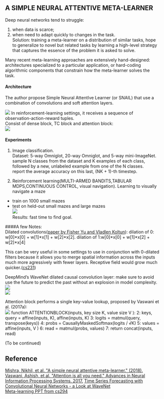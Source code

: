 A SIMPLE NEURAL ATTENTIVE META-LEARNER
---------
Deep neural networks tend to struggle:   
1. when data is scarce;  
2. when need to adapt quickly to changes in the task.  
Solution: training a meta-learner on a distribution of similar tasks, hope to generalize to novel but related
tasks by learning a high-level strategy that captures the essence of the problem it is asked to solve.

Many recent meta-learning approaches are extensively hand-designed:   
architectures specialized to a particular application, or hard-coding algorithmic components that constrain how the meta-learner solves the task. 

#### Architecture
The author propose Simple Neural AttentIve Learner (or SNAIL) that use a combination of convolutions and soft attention layers. 

![](https://lilianweng.github.io/lil-log/assets/images/snail.png)
In reinforcement-learning settings, it receives a sequence of observation-action-reward tuples.  
Consist of dense block, TC block and attention block:  
![](https://ai2-s2-public.s3.amazonaws.com/figures/2017-08-08/7e9c1e0d247b20a0683f4797d9ea248c3b53d424/7-Figure2-1.png)

#### Experiments
1. Image classification.  
Dataset: 5-way Omniglot, 20-way Omniglot, and 5-way mini-ImageNet. 
sample N classes from the dataset and K examples of each class, followed by a new, unlabeled example from one of the N classes.  
report the average accuracy on this last, (NK + 1)-th timestep. 

2. Reinforcement learning(MULTI-ARMED BANDITS,TABULAR MDPS,CONTINUOUS CONTROL, visual navigation).
Learning to visually navigate a maze  
- train on 1000 small mazes  
- test on held-out small mazes and large mazes   
![](https://encrypted-tbn0.gstatic.com/images?q=tbn:ANd9GcTh57tTx4aXbu1rY8lPi5QzHjbLoqNqYS1nkoY_2QDcyqWk-QSiWw)  
Results: fast time to find goal.

####A few Notes:  
Dilated convolutions([paper by Fisher Yu and Vladlen Koltun](https://arxiv.org/abs/1511.07122)): dilation of 0: w[0]*x[0] + w[1]*x[1] + w[2]*x[2]. dilation of 1:w[0]*x[0] + w[1]*x[2] + w[2]*x[4] 

This can be very useful in some settings to use in conjunction with 0-dilated filters because it allows you to merge spatial information across the inputs much more agressively with fewer layers. Receptive field would grow much quicker.([cs231](http://cs231n.github.io/convolutional-networks/))

DeepMind’s WaveNet
dilated causal convolution layer: make sure to avoid use the future to predict the past without an explosion in model complexity.  
![](https://jeddy92.github.io/images/ts_conv/WaveNet_causalconv.png)  
![](https://jeddy92.github.io/images/ts_conv/WaveNet_dilatedconv.png)

Attention block performs a single key-value lookup, proposed by Vaswani et al. (2017a):  
![](https://mchromiak.github.io/articles/2017/Sep/12/Transformer-Attention-is-all-you-need/img/MultiHead.png)
 function ATTENTIONBLOCK(inputs, key size K, value size V ):
2: keys, query = affine(inputs, K), affine(inputs, K)
3: logits = matmul(query, transpose(keys))
4: probs = CausallyMaskedSoftmax(logits / √K)
5: values = affine(inputs, V )
6: read = matmul(probs, values)
7: return concat(inputs, read)

(To be continued)

Reference
----
[Mishra, Nikhil, et al. "A simple neural attentive meta-learner." (2018).](https://arxiv.org/pdf/1707.03141.pdf)  
[Vaswani, Ashish, et al. "Attention is all you need." Advances in Neural Information Processing Systems. 2017.](https://papers.nips.cc/paper/7181-attention-is-all-you-need.pdf)
[Time Series Forecasting with Convolutional Neural Networks - a Look at WaveNet](https://jeddy92.github.io/JEddy92.github.io/ts_seq2seq_conv/)   
[Meta-learning PPT from cs294](http://rail.eecs.berkeley.edu/deeprlcourse/static/slides/lec-20.pdf)
